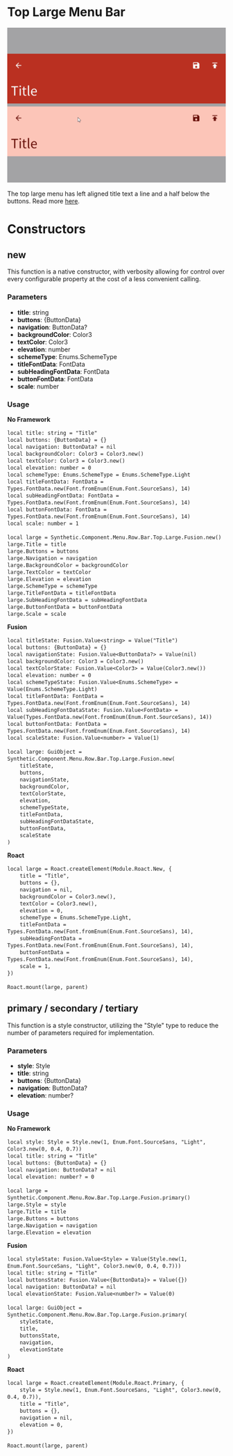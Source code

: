 # Top Large Menu Bar

![Preview](preview.gif)

The top large menu has left aligned title text a line and a half below the buttons. Read more [here](https://m3.material.io/components/top-app-bar/overview).
# Constructors


## new
This function is a native constructor, with verbosity allowing for control over every configurable property at the cost of a less convenient calling.

### Parameters
- **title**: string
- **buttons**: {ButtonData}
- **navigation**: ButtonData?
- **backgroundColor**: Color3
- **textColor**: Color3
- **elevation**: number
- **schemeType**: Enums.SchemeType
- **titleFontData**: FontData
- **subHeadingFontData**: FontData
- **buttonFontData**: FontData
- **scale**: number


### Usage

**No Framework**
```luau
local title: string = "Title"
local buttons: {ButtonData} = {}
local navigation: ButtonData? = nil
local backgroundColor: Color3 = Color3.new()
local textColor: Color3 = Color3.new()
local elevation: number = 0
local schemeType: Enums.SchemeType = Enums.SchemeType.Light
local titleFontData: FontData = Types.FontData.new(Font.fromEnum(Enum.Font.SourceSans), 14)
local subHeadingFontData: FontData = Types.FontData.new(Font.fromEnum(Enum.Font.SourceSans), 14)
local buttonFontData: FontData = Types.FontData.new(Font.fromEnum(Enum.Font.SourceSans), 14)
local scale: number = 1

local large = Synthetic.Component.Menu.Row.Bar.Top.Large.Fusion.new()
large.Title = title
large.Buttons = buttons
large.Navigation = navigation
large.BackgroundColor = backgroundColor
large.TextColor = textColor
large.Elevation = elevation
large.SchemeType = schemeType
large.TitleFontData = titleFontData
large.SubHeadingFontData = subHeadingFontData
large.ButtonFontData = buttonFontData
large.Scale = scale
```

**Fusion**
```luau
local titleState: Fusion.Value<string> = Value("Title")
local buttons: {ButtonData} = {}
local navigationState: Fusion.Value<ButtonData?> = Value(nil)
local backgroundColor: Color3 = Color3.new()
local textColorState: Fusion.Value<Color3> = Value(Color3.new())
local elevation: number = 0
local schemeTypeState: Fusion.Value<Enums.SchemeType> = Value(Enums.SchemeType.Light)
local titleFontData: FontData = Types.FontData.new(Font.fromEnum(Enum.Font.SourceSans), 14)
local subHeadingFontDataState: Fusion.Value<FontData> = Value(Types.FontData.new(Font.fromEnum(Enum.Font.SourceSans), 14))
local buttonFontData: FontData = Types.FontData.new(Font.fromEnum(Enum.Font.SourceSans), 14)
local scaleState: Fusion.Value<number> = Value(1)

local large: GuiObject = Synthetic.Component.Menu.Row.Bar.Top.Large.Fusion.new(
	titleState,
	buttons,
	navigationState,
	backgroundColor,
	textColorState,
	elevation,
	schemeTypeState,
	titleFontData,
	subHeadingFontDataState,
	buttonFontData,
	scaleState
)
```

**Roact**
```luau
local large = Roact.createElement(Module.Roact.New, {
	title = "Title",
	buttons = {},
	navigation = nil,
	backgroundColor = Color3.new(),
	textColor = Color3.new(),
	elevation = 0,
	schemeType = Enums.SchemeType.Light,
	titleFontData = Types.FontData.new(Font.fromEnum(Enum.Font.SourceSans), 14),
	subHeadingFontData = Types.FontData.new(Font.fromEnum(Enum.Font.SourceSans), 14),
	buttonFontData = Types.FontData.new(Font.fromEnum(Enum.Font.SourceSans), 14),
	scale = 1,
})

Roact.mount(large, parent)
```
## primary / secondary / tertiary
This function is a style constructor, utilizing the "Style" type to reduce the number of parameters required for implementation.

### Parameters
- **style**: Style
- **title**: string
- **buttons**: {ButtonData}
- **navigation**: ButtonData?
- **elevation**: number?


### Usage

**No Framework**
```luau
local style: Style = Style.new(1, Enum.Font.SourceSans, "Light", Color3.new(0, 0.4, 0.7))
local title: string = "Title"
local buttons: {ButtonData} = {}
local navigation: ButtonData? = nil
local elevation: number? = 0

local large = Synthetic.Component.Menu.Row.Bar.Top.Large.Fusion.primary()
large.Style = style
large.Title = title
large.Buttons = buttons
large.Navigation = navigation
large.Elevation = elevation
```

**Fusion**
```luau
local styleState: Fusion.Value<Style> = Value(Style.new(1, Enum.Font.SourceSans, "Light", Color3.new(0, 0.4, 0.7)))
local title: string = "Title"
local buttonsState: Fusion.Value<{ButtonData}> = Value({})
local navigation: ButtonData? = nil
local elevationState: Fusion.Value<number?> = Value(0)

local large: GuiObject = Synthetic.Component.Menu.Row.Bar.Top.Large.Fusion.primary(
	styleState,
	title,
	buttonsState,
	navigation,
	elevationState
)
```

**Roact**
```luau
local large = Roact.createElement(Module.Roact.Primary, {
	style = Style.new(1, Enum.Font.SourceSans, "Light", Color3.new(0, 0.4, 0.7)),
	title = "Title",
	buttons = {},
	navigation = nil,
	elevation = 0,
})

Roact.mount(large, parent)
```